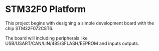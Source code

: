 # STM32F0 Platform

This project begins with designing a simple development board with the chip STM32F072C8T6.

The board will including peripherals like USB/USART/CAN/LIN/485/SFLASH/EEPROM and inputs outputs.
